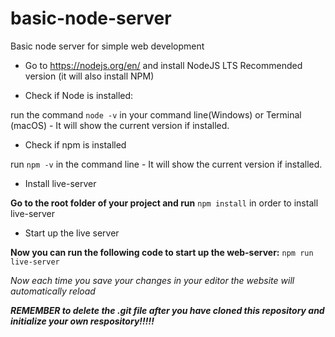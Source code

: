 # basic-node-server
Basic node server for simple web development

- Go to https://nodejs.org/en/  and install NodeJS LTS Recommended version (it will also install NPM) 

- Check if Node is installed: 

run the command  `node -v` in your command line(Windows) or Terminal (macOS) - It will show the current version if installed. 

- Check if npm is installed  

run  `npm -v` in the command line - It will show the current version if installed. 

- Install live-server

**Go to the root folder of your project and run** `npm install` in order to install live-server 

- Start up the live server

**Now you can run the following code to start up the web-server:** `npm run live-server` 

*Now each time you save your changes in your editor the website will automatically reload*

***REMEMBER to delete the .git file after you have cloned this repository and initialize your own respository!!!!!***
